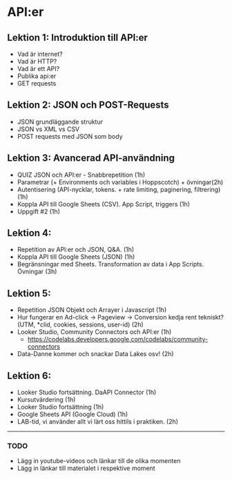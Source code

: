 # API:er

## Lektion 1: Introduktion till API:er
* Vad är internet?
* Vad är HTTP?
* Vad är ett API?
* Publika api:er
* GET requests

## Lektion 2: JSON och POST-Requests
* JSON grundläggande struktur
* JSON vs XML vs CSV
* POST requests med JSON som body

## Lektion 3: Avancerad API-användning
* QUIZ JSON och API:er - Snabbrepetition (1h)
* Parametrar (+ Environments och variables i Hoppscotch) + övningar(2h)
* Autentisering (API-nycklar, tokens. + rate limiting, paginering, filtrering) (1h)
* Koppla API till Google Sheets (CSV). App Script, triggers (1h)
* Uppgift #2 (1h)

## Lektion 4:
* Repetition av API:er och JSON, Q&A. (1h)
* Koppla API till Google Sheets (JSON)   (1h)
* Begränsningar med Sheets. Transformation av data i App Scripts. Övningar (3h)

## Lektion 5:
* Repetition JSON Objekt och Arrayer i Javascript (1h)
* Hur fungerar en Ad-click -> Pageview -> Conversion kedja rent tekniskt? (UTM, *clid, cookies, sessions, user-id) (2h)
* Looker Studio, Community Connectors och API:er (1h)
    * https://codelabs.developers.google.com/codelabs/community-connectors
* Data-Danne kommer och snackar Data Lakes osv! (2h)

## Lektion 6:
* Looker Studio fortsättning. DaAPI Connector (1h)
* Kursutvärdering (1h)
* Looker Studio fortsättning (1h)
* Google Sheets API (Google Cloud) (1h)
* LAB-tid, vi använder allt vi lärt oss hittils i praktiken. (2h)


-----

### TODO

* Lägg in youtube-videos och länkar till de olika momenten
* Lägg in länkar till materialet i respektive moment